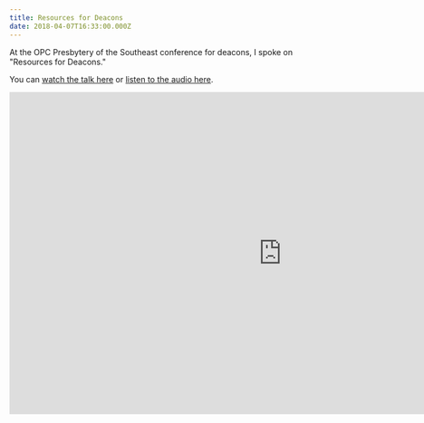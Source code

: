 ```yaml
---
title: Resources for Deacons
date: 2018-04-07T16:33:00.000Z
---
```

At the OPC Presbytery of the Southeast conference for deacons, I spoke on "Resources for Deacons."

You can [watch the talk here](https://youtu.be/zS0I-nELCH0?si=33l-z2HS-Z86fr1E) or [listen to the audio here](https://www.sermonaudio.com/solo/shiloh/sermons/4161810413910/).

<iframe src="https://docs.google.com/presentation/d/e/2PACX-1vRUz4-PjR7R-5QnbkHoXFp4YpIFLZQkCReb9GJ5JKbYSX8XkkiDZgMON0c1BMO_7zcFhD51__R02PJm/embed?start=false&loop=false&delayms=3000" frameborder="0" width="960" height="569" allowfullscreen="true" mozallowfullscreen="true" webkitallowfullscreen="true"></iframe>
